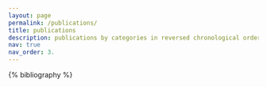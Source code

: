```yaml
---
layout: page
permalink: /publications/
title: publications
description: publications by categories in reversed chronological order. generated by jekyll-scholar.
nav: true
nav_order: 3.
---
```


<!-- _pages/publications.md -->
<div class="publications">

{% bibliography %}

</div>
